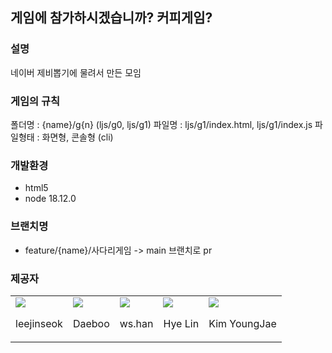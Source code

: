 ## 게임에 참가하시겠습니까? 커피게임?
### 설명
네이버 제비뽑기에 물려서 만든 모임

### 게임의 규칙
폴더명 : {name}/g{n} (ljs/g0, ljs/g1)
파일명 : ljs/g1/index.html, ljs/g1/index.js
파일형태 : 화면형, 콘솔형 (cli)

### 개발환경
- html5
- node 18.12.0

### 브랜치명
- feature/{name}/사다리게임 -> main 브랜치로 pr


### 제공자
<table>
  <tr>
    <td>
      <div>
        <img src="https://avatars.githubusercontent.com/u/7136340?s=60&v=4" />
      </div>
      <p>
        leejinseok
      </p>
    </td>
   <td>
      <div>
        <img src="https://avatars.githubusercontent.com/u/31311554?s=64&v=4" />
      </div>
      <p>
        Daeboo
      </p>
    </td>
    <td>
      <div>
        <img src="https://avatars.githubusercontent.com/u/66585319?s=60&v=4" />
      </div>
      <p>
        ws.han
      </p>
    </td>
    <td>
      <div>
        <img src="https://avatars.githubusercontent.com/u/90893364?s=64&v=4" />
      </div>
      <p>
        Hye Lin
      </p>
    </td>
    <td>
      <div>
        <img src="https://avatars.githubusercontent.com/u/75660658?s=64&v=4" />
      </div>
      <p>
        Kim YoungJae
      </p>
    </td>
  <tr>
</table>

<!-- MARKDOWN LINKS & IMAGES -->
<!-- https://www.markdownguide.org/basic-syntax/#reference-style-links -->

[contributors-url]: https://github.com/leejinseok/buff-coffee-game/graphs/contributors
